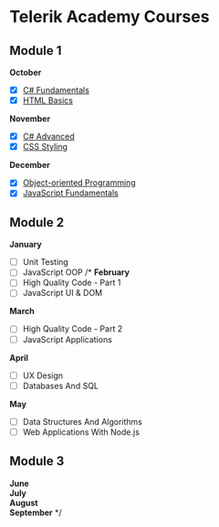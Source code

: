 # Telerik Academy Courses

## Module 1

**October**
- [x] [C# Fundamentals](http://telerikacademy.com/Courses/Courses/Details/385)
- [x] [HTML Basics](https://telerikacademy.com/Courses/Courses/Details/386)

**November**
- [x] [C# Advanced](http://telerikacademy.com/Courses/Courses/Details/398)
- [x] [CSS Styling](http://telerikacademy.com/Courses/Courses/Details/397)

**December**
- [x] [Object-oriented Programming](http://telerikacademy.com/Courses/Courses/Details/404)
- [x] [JavaScript Fundamentals](http://telerikacademy.com/Courses/Courses/Details/406)

## Module 2

**January**
- [ ] Unit Testing
- [ ] JavaScript OOP
/*
**February**
- [ ] High Quality Code - Part 1
- [ ] JavaScript UI & DOM

**March**
- [ ] High Quality Code - Part 2
- [ ] JavaScript Applications

**April**
- [ ] UX Design
- [ ] Databases And SQL

**May**
- [ ] Data Structures And Algorithms
- [ ] Web Applications With Node.js

[//]: # (- [ ] Photoshop)
[//]: # (- [ ] Slice And Dice)

## Module 3

**June**  
**July**  
**August**  
**September**
*/

